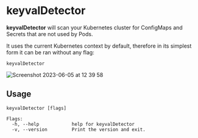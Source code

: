 

# keyvalDetector

**keyvalDetector** will scan your Kubernetes cluster for ConfigMaps and Secrets that are not used by Pods.

It uses the current Kubernetes context by default, therefore in its simplest form it can be ran without any flag:

```
keyvalDetector
```


![Screenshot 2023-06-05 at 12 39 58](https://github.com/DalianisDim/keyvalDetector/assets/17311561/be8e355d-6e0f-4591-a9d9-7aa6d19b2404)

## Usage

```
keyvalDetector [flags]

Flags:
  -h, --help            help for keyvalDetector
  -v, --version         Print the version and exit.
```
